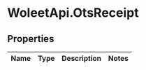 # WoleetApi.OtsReceipt

## Properties
Name | Type | Description | Notes
------------ | ------------- | ------------- | -------------


